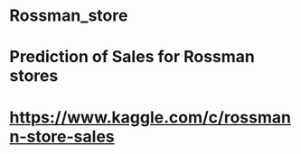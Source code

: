 # Rossman_store
# Prediction of Sales for Rossman stores
# https://www.kaggle.com/c/rossmann-store-sales
